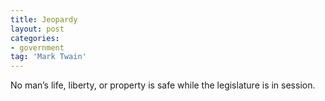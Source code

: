 ```yaml
---
title: Jeopardy
layout: post
categories:
- government
tag: 'Mark Twain'
---
```


No man’s life, liberty, or property is safe while the legislature is in session.